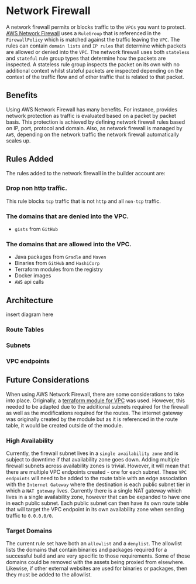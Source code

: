 # Network Firewall

A network firewall permits or blocks traffic to the `VPCs` you want to protect. [AWS Network Firewall](https://docs.aws.amazon.com/network-firewall/latest/developerguide/getting-started.html) uses a `RuleGroup` that is referenced in the `FirewallPolicy` which is matched against the traffic leaving the `VPC`. The rules can contain `domain lists` and `IP rules` that determine which packets are allowed or denied into the `VPC`. The network firewall uses both `stateless` and `stateful` rule group types that determine how the packets are inspected. A stateless rule group inspects the packet on its own with no additional context whilst stateful packets are inspected depending on the context of the traffic flow and of other traffic that is related to that packet. 

## Benefits
Using AWS Network Firewall has many benefits. For instance, provides network protection as traffic is evaluated based on a packet by packet basis. This protection is achieved by defining network firewall rules based on IP, port, protocol and domain. Also, as network firewall is managed by `AWS`, depending on the network traffic the network firewall automatically scales up.

## Rules Added
The rules added to the network firewall in the builder account are:
### Drop non http traffic.
This rule blocks `tcp` traffic that is not `http` and all `non-tcp` traffic.
### The domains that are denied into the VPC.
- `gists` from `GitHub`
### The domains that are allowed into the VPC.
- Java packages from `Gradle` and `Maven`
- Binaries from `GitHub` and `HashiCorp`
- Terraform modules from the registry
- Docker images
- `AWS` api calls



## Architecture

insert diagram here

### Route Tables

### Subnets


### VPC endpoints



## Future Considerations

When using AWS Network Firewall, there are some considerations to take into place. Originally, a [terraform module for VPC](https://registry.terraform.io/modules/terraform-aws-modules/vpc/aws/latest) was used. However, this needed to be adapted due to the additional subnets required for the firewall as well as the modifications required for the routes. The internet gateway was originally created by the module but as it is referenced in the route table, it would be created outside of the module.

### High Availability

Currently, the firewall subnet lives in a `single availability zone` and is subject to downtime if that availability zone goes down. Adding multiple firewall subnets across availability zones is trivial. However, it will mean that there are multiple VPC endpoints created - one for each subnet. These `VPC endpoints` will need to be added to the route table with an edge association with the `Internet Gateway` where the destination is each public subnet tier in which a `NAT gateway` lives. Currently there is a single NAT gateway which lives in a single availability zone, however that can be expanded to have one in each public subnet. Each public subnet can then have its own route table that will target the VPC endpoint in its own availability zone when sending traffic to `0.0.0.0/0`.

### Target Domains

The current rule set have both an `allowlist` and a `denylist`. The allowlist lists the domains that contain binaries and packages required for a successful build and are very specific to those requirements. Some of those domains could be removed with the assets being proxied from elsewhere. Likewise, if other external websites are used for binaries or packages, then they must be added to the allowlist.